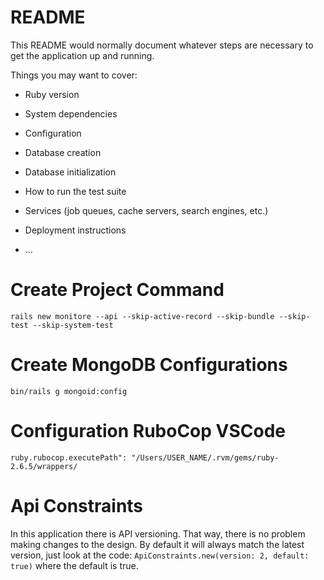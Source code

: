 # README

This README would normally document whatever steps are necessary to get the
application up and running.

Things you may want to cover:

* Ruby version

* System dependencies

* Configuration

* Database creation

* Database initialization

* How to run the test suite

* Services (job queues, cache servers, search engines, etc.)

* Deployment instructions

* ...

# Create Project Command
`rails new monitore --api --skip-active-record --skip-bundle --skip-test --skip-system-test`

# Create MongoDB Configurations
`bin/rails g mongoid:config`


# Configuration RuboCop VSCode
`ruby.rubocop.executePath": "/Users/USER_NAME/.rvm/gems/ruby-2.6.5/wrappers/`

# Api Constraints
In this application there is API versioning. That way, there is no problem making changes to the design. By default it will always match the latest version, just look at the code: `ApiConstraints.new(version: 2, default: true)` where the default is true.